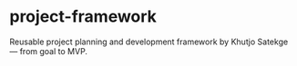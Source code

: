 # project-framework
Reusable project planning and development framework by Khutjo Satekge — from goal to MVP.
